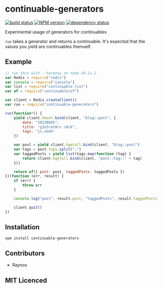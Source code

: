 # continuable-generators

<!-- [![browser support][5]][6] -->

[![build status][1]][2] [![NPM version][7]][8] [![dependency status][3]][4]

Experimental usage of generators for continuables

`run` takes a generator and returns a continuable. It's expected that
    the values you yield are continuables themself.

## Example

```js
// run this with --harmony on node v0.11.2
var Redis = require("redis")
var console = require("console")
var list = require("continuable-list")
var of = require("continuable/of")

var client = Redis.createClient()
var run = require("continuable-generators")

run(function*() {
    yield client.hmset.bind(client, "blog::post", {
        date: "20130605",
        title: "g3n3rat0rs r0ck",
        tags: "js,node"
    })

    var post = yield client.hgetall.bind(client, "blog::post")
    var tags = post.tags.split(",")
    var taggedPosts = yield list(tags.map(function (tag) {
        return client.hgetall.bind(client, "post::tag::" + tag)
    }))

    return of({ post: post, taggedPosts: taggedPosts })
})(function (err, result) {
    if (err) {
        throw err
    }

    console.log("post", result.post, "taggedPosts", result.taggedPosts)

    client.quit()
})
```

## Installation

`npm install continuable-generators`

## Contributors

 - Raynos

## MIT Licenced

  [1]: https://secure.travis-ci.org/Raynos/continuable-generators.png
  [2]: https://travis-ci.org/Raynos/continuable-generators
  [3]: https://david-dm.org/Raynos/continuable-generators.png
  [4]: https://david-dm.org/Raynos/continuable-generators
  [5]: https://ci.testling.com/Raynos/continuable-generators.png
  [6]: https://ci.testling.com/Raynos/continuable-generators
  [7]: https://badge.fury.io/js/continuable-generators.png
  [8]: https://badge.fury.io/js/continuable-generators
